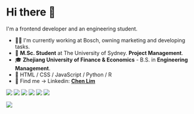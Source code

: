 # Hi there 👋

I'm a frontend developer and an engineering student.

- 🧑‍💻 I'm currently working at Bosch, owning marketing and developing tasks.
- 🪪 **M.Sc. Student** at The University of Sydney. **Project Management**.
- 🎓 **Zhejiang University of Finance & Economics** - B.S. in **Engineering Management**.
- 🥰 HTML / CSS / JavaScript / Python / R
- 🔗 Find me -> Linkedin: **[Chen Lim](www.linkedin.com/in/chen-lim-l0202)**

![](https://img.shields.io/badge/Python-3776AB?style=for-the-badge&logo=python&logoColor=white)
![](https://img.shields.io/badge/R-276DC3?style=for-the-badge&logo=r&logoColor=white)
![](https://img.shields.io/badge/CSS3-1572B6?style=for-the-badge&logo=css3&logoColor=white)
![](https://img.shields.io/badge/HTML5-E34F26?style=for-the-badge&logo=html5&logoColor=white)
![](https://img.shields.io/badge/JavaScript-F7DF1E?style=for-the-badge&logo=javascript&logoColor=black)
![](https://img.shields.io/badge/Swift-FA7343?style=for-the-badge&logo=swift&logoColor=white)



![](https://github-readme-stats.vercel.app/api?username=Chen-Lim&show_icons=true&theme=ambient_gradient)


<!--
**Chen-Lim/Chen-Lim** is a ✨ _special_ ✨ repository because its `README.md` (this file) appears on your GitHub profile.

Here are some ideas to get you started:

- 🔭 I’m currently working on ...
- 🌱 I’m currently learning ...
- 👯 I’m looking to collaborate on ...
- 🤔 I’m looking for help with ...
- 💬 Ask me about ...
- 📫 How to reach me: ...
- 😄 Pronouns: ...
- ⚡ Fun fact: ...
-->
